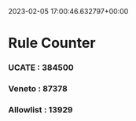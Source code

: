 2023-02-05 17:00:46.632797+00:00
# Rule Counter 
 ### UCATE : 384500

 ### Veneto : 87378

 ### Allowlist : 13929